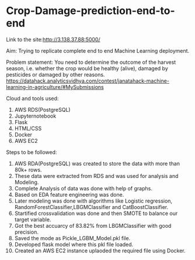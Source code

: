 # Crop-Damage-prediction-end-to-end

Link to the site:http://3.138.37.88:5000/

Aim: Trying to replicate complete end to end Machine Learning deployment.

Problem statement: You need to determine the outcome of the harvest season, i.e. whether the crop would be healthy (alive), damaged by pesticides or damaged by other reasons.
                   https://datahack.analyticsvidhya.com/contest/janatahack-machine-learning-in-agriculture/#MySubmissions

Cloud and tools used:
1. AWS RDS(PostgreSQL)
2. Jupyternotebook
3. Flask
4. HTML/CSS
5. Docker
6. AWS EC2

Steps to be followed:
1. AWS RDA(PostgreSQL) was created to store the data with more than 80k+ rows.
2. These data were extracted from RDS and was used for analysis and Modeling.
3. Complete Analysis of data was done with help of graphs.
4. Based on EDA feature engineering was done.
5. Later modeling was done with algorithms like Logistic regression, RandomForestClassifier,LBGMClassifier and CatBoostClassifier.
6. Startified crossvalidation was done and then SMOTE to balance our target variable.
7. Got the best accuarcy of 83.82% from LBGMClassifier with good precision.
8. Saved the mode as Pickle_LGBM_Model.pkl file.
9. Developed flask model where this pkl file loaded.
10. Created an AWS EC2 instance uplaoded the required file using Docker.

